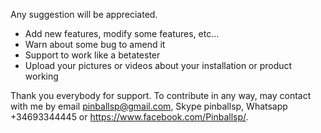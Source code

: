 
Any suggestion will be appreciated.
<ul>

<li>Add new features, modify some features, etc...</li>
<li>Warn about some bug to amend it</li>
<li>Support to work like a betatester</li>
<li>Upload your pictures or videos about your installation or product working</li>
</ul>


Thank you everybody for support. To contribute in any way, may contact with me by email pinballsp@gmail.com, Skype pinballsp, Whatsapp +34693344445 or https://www.facebook.com/Pinballsp/.
